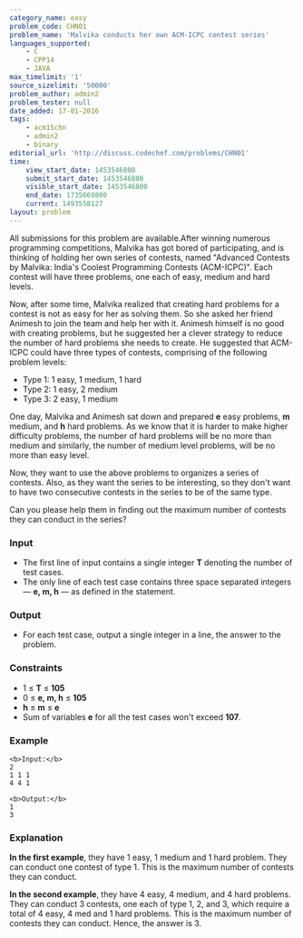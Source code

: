 ```yaml
---
category_name: easy
problem_code: CHN01
problem_name: 'Malvika conducts her own ACM-ICPC contest series'
languages_supported:
    - C
    - CPP14
    - JAVA
max_timelimit: '1'
source_sizelimit: '50000'
problem_author: admin2
problem_tester: null
date_added: 17-01-2016
tags:
    - acm15chn
    - admin2
    - binary
editorial_url: 'http://discuss.codechef.com/problems/CHN01'
time:
    view_start_date: 1453546800
    submit_start_date: 1453546800
    visible_start_date: 1453546800
    end_date: 1735669800
    current: 1493558127
layout: problem
---
```

All submissions for this problem are available.After winning numerous programming competitions, Malvika has got bored of participating, and is thinking of holding her own series of contests, named "Advanced Contests by Malvika: India's Coolest Programming Contests (ACM-ICPC)". Each contest will have three problems, one each of easy, medium and hard levels.

Now, after some time, Malvika realized that creating hard problems for a contest is not as easy for her as solving them. So she asked her friend Animesh to join the team and help her with it. Animesh himself is no good with creating problems, but he suggested her a clever strategy to reduce the number of hard problems she needs to create. He suggested that ACM-ICPC could have three types of contests, comprising of the following problem levels:

- Type 1: 1 easy, 1 medium, 1 hard
- Type 2: 1 easy, 2 medium
- Type 3: 2 easy, 1 medium

One day, Malvika and Animesh sat down and prepared **e** easy problems, **m** medium, and **h** hard problems. As we know that it is harder to make higher difficulty problems, the number of hard problems will be no more than medium and similarly, the number of medium level problems, will be no more than easy level.

Now, they want to use the above problems to organizes a series of contests. Also, as they want the series to be interesting, so they don't want to have two consecutive contests in the series to be of the same type.

Can you please help them in finding out the maximum number of contests they can conduct in the series?

### Input

- The first line of input contains a single integer **T** denoting the number of test cases.
- The only line of each test case contains three space separated integers — **e, m, h** — as defined in the statement.

### Output

- For each test case, output a single integer in a line, the answer to the problem.

### Constraints

- 1 ≤ **T** ≤ **105**
- 0 ≤ **e, m, h** ≤ **105**
- **h** ≤ **m** ≤ **e**
- Sum of variables **e** for all the test cases won't exceed **107**.

### Example

```
<b>Input:</b>
2
1 1 1
4 4 1

<b>Output:</b>
1
3

```
### Explanation

**In the first example**, they have 1 easy, 1 medium and 1 hard problem. They can conduct one contest of type 1. This is the maximum number of contests they can conduct.

**In the second example**, they have 4 easy, 4 medium, and 4 hard problems. They can conduct 3 contests, one each of type 1, 2, and 3, which require a total of 4 easy, 4 med and 1 hard problems. This is the maximum number of contests they can conduct. Hence, the answer is 3.